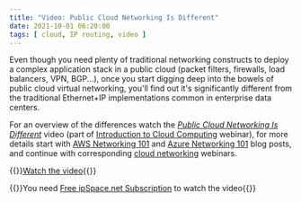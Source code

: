 ```yaml
---
title: "Video: Public Cloud Networking Is Different"
date: 2021-10-01 06:20:00
tags: [ cloud, IP routing, video ]
---
```

Even though you need plenty of traditional networking constructs to deploy a complex application stack in a public cloud (packet filters, firewalls, load balancers, VPN, BGP...), once you start digging deep into the bowels of public cloud virtual networking, you'll find out it's significantly different from the traditional Ethernet+IP implementations common in enterprise data centers.

For an overview of the differences watch the *[Public Cloud Networking Is Different](https://my.ipspace.net/bin/get/Cloud101/8.2%20-%20Public%20Cloud%20Networking%20Is%20Different.mp4?doccode=Cloud101)* video (part of [Introduction to Cloud Computing](https://www.ipspace.net/Introduction_to_Cloud_Computing) webinar), for more details start with [AWS Networking 101](https://blog.ipspace.net/2020/05/aws-networking-101.html) and [Azure Networking 101](https://blog.ipspace.net/2020/05/azure-networking-101.html) blog posts, and continue with corresponding [cloud networking](https://www.ipspace.net/Cloud) webinars.

{{<jump>}}[Watch the video](https://my.ipspace.net/bin/get/Cloud101/8.2%20-%20Public%20Cloud%20Networking%20Is%20Different.mp4?doccode=Cloud101){{</jump>}}

{{<note info>}}You need [Free ipSpace.net Subscription](https://www.ipspace.net/Subscription/Free) to watch the video{{</note>}}
